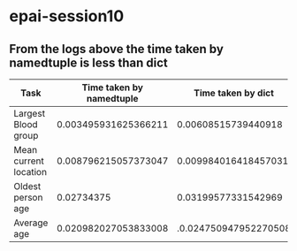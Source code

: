 # epai-session10



## From the logs above the time taken by namedtuple is less than dict
| Task | Time taken by namedtuple | Time taken by dict |
| --- | --- | --- |
| Largest Blood group | 0.003495931625366211 | 0.00608515739440918 |
| Mean current location | 0.008796215057373047 | 0.009984016418457031 |
| Oldest person age | 0.02734375 | 0.03199577331542969 |
| Average age | 0.020982027053833008 | .0.024750947952270508 |

